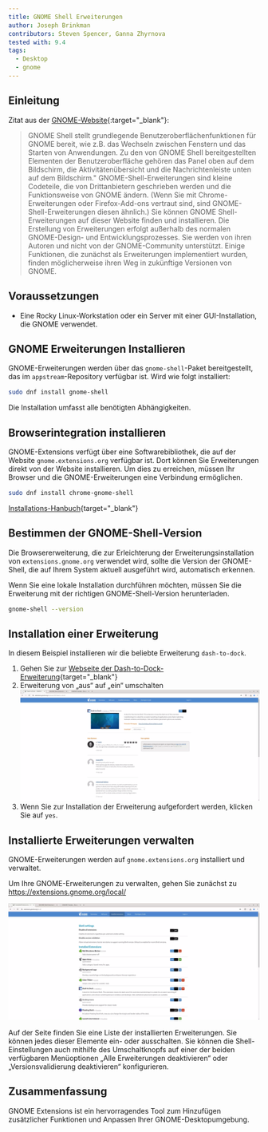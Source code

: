 ```yaml
---
title: GNOME Shell Erweiterungen
author: Joseph Brinkman
contributors: Steven Spencer, Ganna Zhyrnova
tested with: 9.4
tags:
  - Desktop
  - gnome
---
```


## Einleitung

Zitat aus der [GNOME-Website](https://extensions.gnome.org/about/){:target="_blank"}:

> GNOME Shell stellt grundlegende Benutzeroberflächenfunktionen für GNOME bereit, wie z.B. das Wechseln zwischen Fenstern und das Starten von Anwendungen. Zu den von GNOME Shell bereitgestellten Elementen der Benutzeroberfläche gehören das Panel oben auf dem Bildschirm, die Aktivitätenübersicht und die Nachrichtenleiste unten auf dem Bildschirm."
> GNOME-Shell-Erweiterungen sind kleine Codeteile, die von Drittanbietern geschrieben werden und die Funktionsweise von GNOME ändern. (Wenn Sie mit Chrome-Erweiterungen oder Firefox-Add-ons vertraut sind, sind GNOME-Shell-Erweiterungen diesen ähnlich.) Sie können GNOME Shell-Erweiterungen auf dieser Website finden und installieren.
> Die Erstellung von Erweiterungen erfolgt außerhalb des normalen GNOME-Design- und Entwicklungsprozesses. Sie werden von ihren Autoren und nicht von der GNOME-Community unterstützt. Einige Funktionen, die zunächst als Erweiterungen implementiert wurden, finden möglicherweise ihren Weg in zukünftige Versionen von GNOME.

## Voraussetzungen

- Eine Rocky Linux-Workstation oder ein Server mit einer GUI-Installation, die GNOME verwendet.

## GNOME Erweiterungen Installieren

GNOME-Erweiterungen werden über das `gnome-shell`-Paket bereitgestellt, das im `appstream`-Repository verfügbar ist. Wird wie folgt installiert:

```bash
sudo dnf install gnome-shell
```

Die Installation umfasst alle benötigten Abhängigkeiten.

## Browserintegration installieren

GNOME-Extensions verfügt über eine Softwarebibliothek, die auf der Website `gnome.extensions.org` verfügbar ist. Dort können Sie Erweiterungen direkt von der Website installieren. Um dies zu erreichen, müssen Ihr Browser und die GNOME-Erweiterungen eine Verbindung ermöglichen.

```bash
sudo dnf install chrome-gnome-shell
```

[Installations-Hanbuch](https://gnome.pages.gitlab.gnome.org/gnome-browser-integration/pages/installation-guide.html){target="_blank"}

## Bestimmen der GNOME-Shell-Version

Die Browsererweiterung, die zur Erleichterung der Erweiterungsinstallation von `extensions.gnome.org` verwendet wird, sollte die Version der GNOME-Shell, die auf Ihrem System aktuell ausgeführt wird, automatisch erkennen.

Wenn Sie eine lokale Installation durchführen möchten, müssen Sie die Erweiterung mit der richtigen GNOME-Shell-Version herunterladen.

```bash
gnome-shell --version
```

## Installation einer Erweiterung

In diesem Beispiel installieren wir die beliebte Erweiterung `dash-to-dock`.

1. Gehen Sie zur [Webseite der Dash-to-Dock-Erweiterung](https://extensions.gnome.org/extension/307/dash-to-dock/){target="_blank"}
2. Erweiterung von „aus“ auf „ein“ umschalten
   ![Erweiterung umschalten](images/gnome_extensions_images/gnome-shell-extensions-toggle-btn.webp)
3. Wenn Sie zur Installation der Erweiterung aufgefordert werden, klicken Sie auf `yes`.

## Installierte Erweiterungen verwalten

GNOME-Erweiterungen werden auf `gnome.extensions.org` installiert und verwaltet.

Um Ihre GNOME-Erweiterungen zu verwalten, gehen Sie zunächst zu <https://extensions.gnome.org/local/>

![Manage GNOME extensions](images/gnome_extensions_images/gnome-shell-installed-extensions.webp)

Auf der Seite finden Sie eine Liste der installierten Erweiterungen. Sie können jedes dieser Elemente ein- oder ausschalten. Sie können die Shell-Einstellungen auch mithilfe des Umschaltknopfs auf einer der beiden verfügbaren Menüoptionen „Alle Erweiterungen deaktivieren“ oder „Versionsvalidierung deaktivieren“ konfigurieren.

## Zusammenfassung

GNOME Extensions ist ein hervorragendes Tool zum Hinzufügen zusätzlicher Funktionen und Anpassen Ihrer GNOME-Desktopumgebung.

